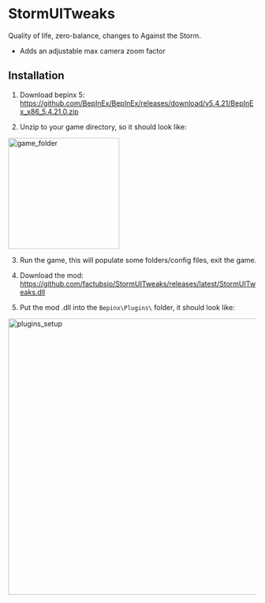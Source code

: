 # StormUITweaks


Quality of life, zero-balance, changes to Against the Storm.


 * Adds an adjustable max camera zoom factor


## Installation

1. Download bepinx 5: https://github.com/BepInEx/BepInEx/releases/download/v5.4.21/BepInEx_x86_5.4.21.0.zip

2. Unzip to your game directory, so it should look like:
<img width="225" alt="game_folder" src="https://user-images.githubusercontent.com/65080026/185709849-e1d9df18-c142-4810-88dc-a98cd10d10c9.PNG">

3. Run the game, this will populate some folders/config files, exit the game.

4. Download the mod: https://github.com/factubsio/StormUITweaks/releases/latest/StormUITweaks.dll

4. Put the mod .dll into the `Bepinx\Plugins\` folder, it should look like:
<img width="560" alt="plugins_setup" src="https://user-images.githubusercontent.com/65080026/185709865-e32c926e-d021-4d68-8cb5-c686316a059e.PNG">







